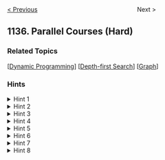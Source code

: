 <!--|This file generated by command(leetcode description); DO NOT EDIT.    |-->
<!--+----------------------------------------------------------------------+-->
<!--|@author    Openset <openset.wang@gmail.com>                           |-->
<!--|@link      https://github.com/openset                                 |-->
<!--|@home      https://github.com/openset/leetcode                        |-->
<!--+----------------------------------------------------------------------+-->

[< Previous](https://github.com/openset/leetcode/tree/master/problems/connecting-cities-with-minimum-cost "Connecting Cities With Minimum Cost")
　　　　　　　　　　　　　　　　
Next >

## 1136. Parallel Courses (Hard)



### Related Topics
  [[Dynamic Programming](https://github.com/openset/leetcode/tree/master/tag/dynamic-programming/README.md)]
  [[Depth-first Search](https://github.com/openset/leetcode/tree/master/tag/depth-first-search/README.md)]
  [[Graph](https://github.com/openset/leetcode/tree/master/tag/graph/README.md)]

### Hints
<details>
<summary>Hint 1</summary>
Try to think of it as a graph problem.
</details>

<details>
<summary>Hint 2</summary>
When will be impossible to study all the courses?
</details>

<details>
<summary>Hint 3</summary>
What if the directed graph has a cycle?
</details>

<details>
<summary>Hint 4</summary>
If you build a graph using the relations, what would be the graph type?
</details>

<details>
<summary>Hint 5</summary>
So the graph is a directed acyclic graph (DAG).
</details>

<details>
<summary>Hint 6</summary>
Imagine having a long path in the DAG, what can you say about the answer then?
</details>

<details>
<summary>Hint 7</summary>
How to find the longest path in a DAG?
</details>

<details>
<summary>Hint 8</summary>
We can use DP in order to solve this.
</details>
